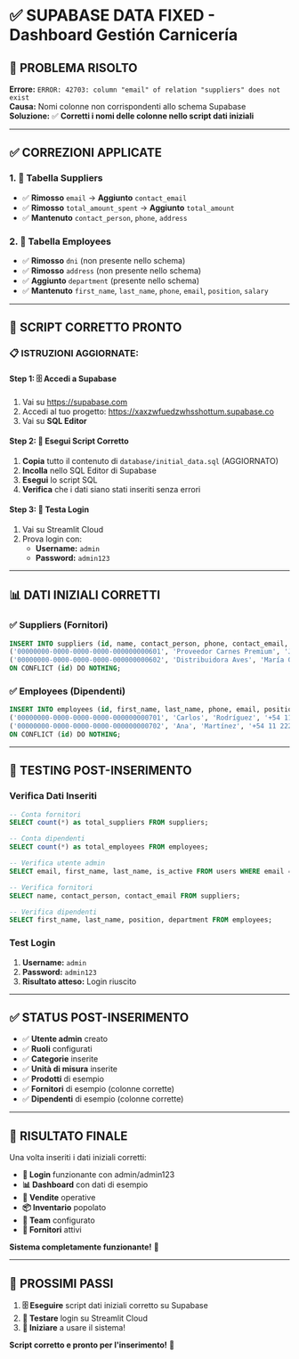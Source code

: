 # ✅ SUPABASE DATA FIXED - Dashboard Gestión Carnicería

## 🔧 **PROBLEMA RISOLTO**

**Errore:** `ERROR: 42703: column "email" of relation "suppliers" does not exist`  
**Causa:** Nomi colonne non corrispondenti allo schema Supabase  
**Soluzione:** ✅ **Corretti i nomi delle colonne nello script dati iniziali**

---

## ✅ **CORREZIONI APPLICATE**

### **1. 🏢 Tabella Suppliers**
- ✅ **Rimosso** `email` → **Aggiunto** `contact_email`
- ✅ **Rimosso** `total_amount_spent` → **Aggiunto** `total_amount`
- ✅ **Mantenuto** `contact_person`, `phone`, `address`

### **2. 👥 Tabella Employees**
- ✅ **Rimosso** `dni` (non presente nello schema)
- ✅ **Rimosso** `address` (non presente nello schema)
- ✅ **Aggiunto** `department` (presente nello schema)
- ✅ **Mantenuto** `first_name`, `last_name`, `phone`, `email`, `position`, `salary`

---

## 🚀 **SCRIPT CORRETTO PRONTO**

### **📋 ISTRUZIONI AGGIORNATE:**

#### **Step 1: 🗄️ Accedi a Supabase**
1. Vai su https://supabase.com
2. Accedi al tuo progetto: https://xaxzwfuedzwhsshottum.supabase.co
3. Vai su **SQL Editor**

#### **Step 2: 📝 Esegui Script Corretto**
1. **Copia** tutto il contenuto di `database/initial_data.sql` (AGGIORNATO)
2. **Incolla** nello SQL Editor di Supabase
3. **Esegui** lo script SQL
4. **Verifica** che i dati siano stati inseriti senza errori

#### **Step 3: 🧪 Testa Login**
1. Vai su Streamlit Cloud
2. Prova login con:
   - **Username:** `admin`
   - **Password:** `admin123`

---

## 📊 **DATI INIZIALI CORRETTI**

### **✅ Suppliers (Fornitori)**
```sql
INSERT INTO suppliers (id, name, contact_person, phone, contact_email, address, total_amount, transactions_count, is_active) VALUES 
('00000000-0000-0000-0000-000000000601', 'Proveedor Carnes Premium', 'Juan Pérez', '+54 11 1234-5678', 'juan@carnespremium.com', 'Av. Corrientes 1234, Buenos Aires', 15000.00, 25, true),
('00000000-0000-0000-0000-000000000602', 'Distribuidora Aves', 'María González', '+54 11 8765-4321', 'maria@aves.com', 'Av. Santa Fe 5678, Buenos Aires', 8500.00, 15, true)
ON CONFLICT (id) DO NOTHING;
```

### **✅ Employees (Dipendenti)**
```sql
INSERT INTO employees (id, first_name, last_name, phone, email, position, department, salary, hire_date, is_active) VALUES 
('00000000-0000-0000-0000-000000000701', 'Carlos', 'Rodríguez', '+54 11 1111-1111', 'carlos@carniceria.com', 'Vendedor', 'Ventas', 80000.00, '2024-01-15', true),
('00000000-0000-0000-0000-000000000702', 'Ana', 'Martínez', '+54 11 2222-2222', 'ana@carniceria.com', 'Cajera', 'Atención al Cliente', 75000.00, '2024-02-01', true)
ON CONFLICT (id) DO NOTHING;
```

---

## 🧪 **TESTING POST-INSERIMENTO**

### **Verifica Dati Inseriti**
```sql
-- Conta fornitori
SELECT count(*) as total_suppliers FROM suppliers;

-- Conta dipendenti
SELECT count(*) as total_employees FROM employees;

-- Verifica utente admin
SELECT email, first_name, last_name, is_active FROM users WHERE email = 'admin';

-- Verifica fornitori
SELECT name, contact_person, contact_email FROM suppliers;

-- Verifica dipendenti
SELECT first_name, last_name, position, department FROM employees;
```

### **Test Login**
1. **Username:** `admin`
2. **Password:** `admin123`
3. **Risultato atteso:** Login riuscito

---

## ✅ **STATUS POST-INSERIMENTO**

- ✅ **Utente admin** creato
- ✅ **Ruoli** configurati
- ✅ **Categorie** inserite
- ✅ **Unità di misura** inserite
- ✅ **Prodotti** di esempio
- ✅ **Fornitori** di esempio (colonne corrette)
- ✅ **Dipendenti** di esempio (colonne corrette)

---

## 🎯 **RISULTATO FINALE**

Una volta inseriti i dati iniziali corretti:

- **🔐 Login** funzionante con admin/admin123
- **📊 Dashboard** con dati di esempio
- **🛒 Vendite** operative
- **📦 Inventario** popolato
- **👥 Team** configurato
- **🏢 Fornitori** attivi

**Sistema completamente funzionante!** 🚀

---

## 🚀 **PROSSIMI PASSI**

1. **🗄️ Eseguire** script dati iniziali corretto su Supabase
2. **🧪 Testare** login su Streamlit Cloud
3. **🎉 Iniziare** a usare il sistema!

**Script corretto e pronto per l'inserimento!** 🚀
